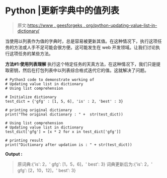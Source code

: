 # Python |更新字典中的值列表

> 原文:[https://www . geesforgeks . org/python-updating-value-list-in-dictionary/](https://www.geeksforgeeks.org/python-updating-value-list-in-dictionary/)

当使用以列表作为值的字典时，总是容易被更新其值。在这种情况下，执行这项任务的方法或人手不足可能会很方便。这可能发生在 web 开发领域。让我们讨论执行这项任务的某些方法。

**方法#1:使用列表理解**
执行这个特定任务的天真方法，在这种情况下，我们只是提取密钥，然后在打包列表中以列表综合格式迭代它的值。这就解决了问题。

```
# Python3 code to demonstrate working of
# Updating value list in dictionary
# Using list comprehension

# Initialize dictionary
test_dict = {'gfg' : [1, 5, 6], 'is' : 2, 'best' : 3}

# printing original dictionary
print("The original dictionary : " +  str(test_dict))

# Using list comprehension
# Updating value list in dictionary
test_dict['gfg'] = [x * 2 for x in test_dict['gfg']]

# printing result 
print("Dictionary after updation is : " + str(test_dict))
```

**Output :**

> 原词典:{'is': 2，' gfg': [1，5，6]，' best': 3}
> 词典更新后为:{'is': 2，' gfg': [2，10，12]，' best': 3}